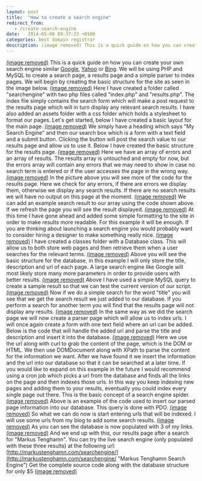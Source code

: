 ```yaml
---
layout: post
title:  "How to create a search engine"
redirect_from:
   - /create-search-engine
date:   2014-05-08 09:37:23 +0100
categories: best domain registrar
description: (image removed) This is a quick guide on how you can create your own search engine similar...
---
```


[(image removed)](http://markustenghamn.com/?iproduct=5247) This is a quick guide on how you can create your own search engine similar [Google](http://google.com "Google"), [Yahoo](http://yahoo.com "Yahoo") or [Bing](http://bing.com "Bing"). We will be using PHP and MySQL to create a search page, a results page and a simple parser to index pages. We will begin by creating the basic structure for the site as seen in the image below. [(image removed)](http://markustenghamn.com/wp-content/uploads/2014/05/1.png) Here I have created a folder called "searchengine" with two php files called "index.php" and "results.php". The index file simply contains the search form which will make a post request to the results page which will in turn display any relevant search results. I have also added an assets folder with a css folder which holds a stylesheet to format our pages. Let's get started, below I have created a basic layout for the main page. [(image removed)](http://markustenghamn.com/wp-content/uploads/2014/05/2.png) We simply have a heading which says "My Search Engine" and then our search box which is a form with a text field and a submit button. Clicking the button will post the search value to our results page and allow us to use it. Below I have created the basic structure for the results page. [(image removed)](http://markustenghamn.com/wp-content/uploads/2014/05/3.png) Here we have an array of errors and an array of results. The results array is untouched and empty for now, but the errors array will contain any errors that we may need to show in case no search term is entered or if the user accesses the page in the wrong way. [(image removed)](http://markustenghamn.com/wp-content/uploads/2014/05/4.png) In the picture above you will see more of the code for the results page. Here we check for any errors, if there are errors we display them, otherwise we display any search results. If there are no search results we will have no output on this page at the moment. [(image removed)](http://markustenghamn.com/wp-content/uploads/2014/05/6.png) We can add an example search result to our array using the code shown above. If we refresh the page you will see the result displayed. [(image removed)](http://markustenghamn.com/wp-content/uploads/2014/05/7.png) At this time I have gone ahead and added some simple formatting to the site in order to make results more readable. For this example it will be enough. If you are thinking about launching a search engine you would probably want to consider hiring a designer to make something really nice. [(image removed)](http://markustenghamn.com/wp-content/uploads/2014/05/8.png) I have created a classes folder with a Database class. This will allow us to both store web pages and then retrieve them when a user searches for the relevant terms. [(image removed)](http://markustenghamn.com/wp-content/uploads/2014/05/9.png) Above you will see the basic structure for the database, in this example I will only store the title, description and url of each page. A large search engine like Google will most likely store many more parameters in order to provide users with better results. [(image removed)](http://markustenghamn.com/wp-content/uploads/2014/05/10.png) Above I have used a simple MySQL query to create a sample result so that we can test the current version of our script. [(image removed)](http://markustenghamn.com/wp-content/uploads/2014/05/11.png) Now if we do a simple search for the word "title" you will see that we get the search result we just added to our database. If you perform a search for another term you will find that the results page will not display any results. [(image removed)](http://markustenghamn.com/wp-content/uploads/2014/05/12.png) In the same way as we did the search page we will now create a parser page which will allow us to index urls. I will once again create a form with one text field where an url can be added. Below is the code that will handle the added url and parse the title and description and insert it into the database. [(image removed)](http://markustenghamn.com/wp-content/uploads/2014/05/13.png) Here we use the url along with curl to grab the content of the page, which is the DOM or HTML. We then use DOMDocument along with XPath to parse the content for the information we want. After we have found it we insert the information and the url into our database so that it can be searched at a later time. If you would like to expand on this example in the future I would recommend using a cron job which picks a url from the database and finds all the links on the page and then indexes those urls. In this way you keep indexing new pages and adding them to your results, eventually you could index every single page out there. This is the basic concept of a search engine spider. [(image removed)](http://markustenghamn.com/wp-content/uploads/2014/05/14.png) Above is an example of the code used to insert our parsed page information into our database. This query is done with PDO. [(image removed)](http://markustenghamn.com/wp-content/uploads/2014/05/15.png) So what we can do now is start entering urls that will be indexed. I will use some urls from my blog to add some search results. [(image removed)](http://markustenghamn.com/wp-content/uploads/2014/05/16.png) As you can see the database is now populated with 3 of my links. [(image removed)](http://markustenghamn.com/wp-content/uploads/2014/05/17.png) And we end up with this, our results page after a search for "Markus Tenghamn". You can try the live search engine (only populated with these three results) at the following url: [http://markustenghamn.com/searchengine/](http://markustenghamn.com/searchengine/ "Markus Tenghamn Search Engine") Get the complete source code along with the database structure for only $5 [(image removed)](http://markustenghamn.com/?iproduct=5247)